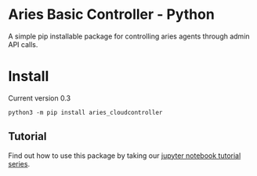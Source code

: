 # Aries Basic Controller - Python

A simple pip installable package for controlling aries agents through admin API calls.

# Install

Current version 0.3

`python3 -m pip install aries_cloudcontroller`


## Tutorial

Find out how to use this package by taking our [jupyter notebook tutorial series](https://github.com/OpenMined/PyDentity/tree/master/tutorials).


